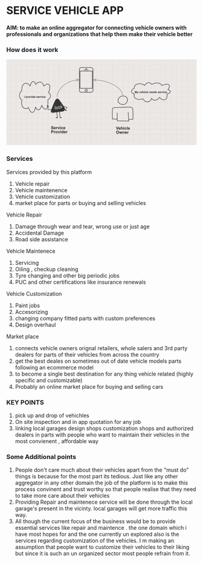# SERVICE VEHICLE APP

#### AIM: to make an online aggregator for connecting vehicle owners with professionals and organizations that help them make their vehicle better



### How does it work

![Typical flow](Diagram.png)

### Services 

Services provided by this platform

1. Vehicle repair
2. Vehicle maintenence
3. Vehicle customization
4. market place for parts or  buying and selling vehicles



Vehicle Repair

1. Damage through wear and tear, wrong use or just age
2. Accidental Damage
3. Road side assistance


Vehicle Maintenece

1. Servicing
2. Oiling , checkup cleaning
3. Tyre changing and other big periodic jobs
4. PUC and other certifications like insurance renewals



Vehicle Customization

1. Paint jobs
2. Accesorizing
3. changing company fitted parts with custom preferences
4. Design overhaul 



Market place

1. connects vehicle owners orignal retailers, whole salers and 3rd party dealers for parts of their vehicles from across the country
2. get the best deales on sometimes out of date vehicle models parts following an ecommerce model
3. to become a single best destination  for any thing vehicle related (highly specific and customizable)
4. Probably an online market place for buying and selling cars



### KEY POINTS

1. pick up and drop of vehichles
2. On site inspection and in app quotation for any job
3. linking local garages design shops customization shops and authorized dealers in parts with people who want to maintain their vehicles in the most convienent , affordable way



### Some Additional points

1. People don't care much about their vehicles apart from the "must do" things is because for the most part its tedious. Just like any other aggregator in any other domain the job of the platform is to make this process convinent and trust worthy so that people realise that they need to take more care about their vehicles
2. Providing Repair and maintenece service will be done through the local garage's present in the vicinty.  local garages will get more traffic this way. 
3. All though the current focus of the business would be to provide essential services like repair and maintence . the one domain which i have most hopes for and the one currently un explored also is the services regarding customization of the vehicles. I m making an assumption that people want to customize their vehicles to their liking but since it is such an un organized sector most people refrain from it. 

